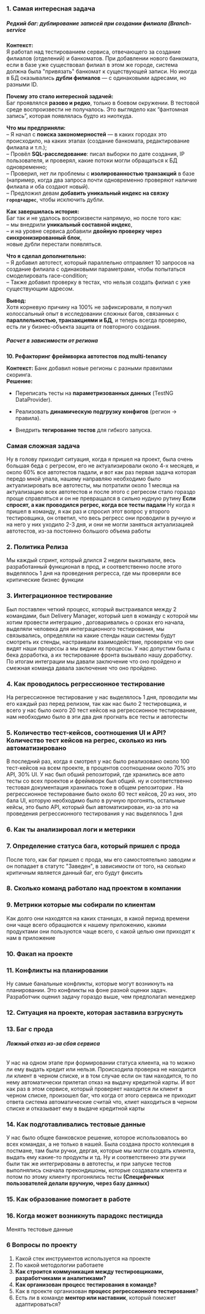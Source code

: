 ### 1. Самая интересная задача
##### Редкий баг: дублирование записей при создании филиала (Branch-service

**Контекст:**  
Я работал над тестированием сервиса, отвечающего за создание филиалов (отделений) и банкоматов. При добавлении нового банкомата, если в базе уже существовал филиал в этом же городе, система должна была "привязать" банкомат к существующей записи. Но иногда в БД оказывались **дубли филиалов** — с одинаковыми адресами, но разными ID.

**Почему это стало интересной задачей:**  
Баг проявлялся **разово и редко**, только в боевом окружении. В тестовой среде воспроизвести не получалось. Это выглядело как “фантомная запись”, которая появлялась будто из ниоткуда.

**Что мы предприняли:**  
– Я начал с **поиска закономерностей** — в каких городах это происходило, на каких этапах (создание банкомата, редактирование филиала и т.п.);  
– Провёл **SQL-расследование**: писал выборки по дате создания, IP пользователя, и проверял, какие потоки могли обращаться к БД одновременно;  
– Проверил, нет ли проблемы с **изолированностью транзакций** в базе (например, когда два запроса почти одновременно проверяют наличие филиала и оба создают новый).  
– Предложил девам **добавить уникальный индекс на связку `город+адрес`**, чтобы исключить дубли.

**Как завершилась история:**  
Баг так и не удалось воспроизвести напрямую, но после того как:  
– мы внедрили **уникальный составной индекс**,  
– и на уровне сервиса добавили **двойную проверку через синхронизированный блок**,  
новые дубли перестали появляться.

**Что я сделал дополнительно:**  
– Я добавил автотест, который параллельно отправляет 10 запросов на создание филиала с одинаковыми параметрами, чтобы попытаться смоделировать race-condition;  
– Также добавил проверку в тестах, что нельзя создать филиал с уже существующим адресом.

**Вывод:**  
Хотя корневую причину на 100% не зафиксировали, я получил колоссальный опыт в исследовании сложных багов, связанных с **параллельностью, транзакциями и БД**, и теперь всегда проверяю, есть ли у бизнес-объекта защита от повторного создания.

##### Расчет в зависимости от региона
 **10. Рефакторинг фреймворка автотестов под multi-tenancy**

**Контекст:** Банк добавил новые регионы с разными правилами скоринга.  
**Решение:**

- Переписать тесты на **параметризованных данных** (TestNG DataProvider).
    
- Реализовать **динамическую подгрузку конфигов** (регион → правила).
    
- Внедрить **тегирование тестов** для гибкого запуска.
### Самая сложная задача
Ну в голову приходит ситуация, когда я пришел на проект, была очень большая беда с регресом, его не актуализировали около 4-х месяцев, и около 60% все автотестов падали, и вот как раз первая задача которая передо мной упала, нашему направляю необходимо было актуализировать все автотесты, мы потратили около 1 месяца на актуализацию всех автотестов и после этого с регресом стало гораздо проще справляться и он не превращался в сильно нудную рутину
**Если спросят, а как проводился регрес, когда все тесты падали** 
Ну когда я пришел в команду, я как раз и спросил этот вопрос у второго тестировщика, он ответил, что весь регресс они проводили в ручную и на него у них уходило 2-3 дня, и они не могли заняться актуализацией автотестов, из-за постоянно большого объема работы 
### 2. Политика Релиза
Мы каждый спринт, который длился 2 недели выкатывали, весь разработанный функционал в прод, и соответственно после этого выделялось 1 дня на проведения регресса, где мы проверяли все критические бизнес функции
### 3. Интеграционное тестирование 
Был поставлен четкий процесс, который выстраивался между 2 командами, был Delivery Manager, который шел в команду с которой мы хотим провести интеграцию , договаривались о сроках его начала, выделяли человека для интеграционного тестирования, мы связывались, определяли на какие стенды наши системы будут смотреть их стенды, настраивали взаимодействие, проверяли что они видят наши процессы а мы видим их процессы. У нас допустим была с бека доработка, а их тестирование фронта вызывало нашу доработку. По итогам интеграции мы давали заключение что оно пройдено и смежная команда давала заключение что оно пройдено.
### 4. Как проводилось регрессионное тестирование
На регрессионное тестирование у нас выделялось 1 дня, проводили мы его каждый раз перед релизом, так как нас было 2 тестировщика, и всего у нас было окого 20 тест кейсов на регрессионное тестирование, нам необходимо было в эти два дня прогнать все тесты и автотесты
### 5. Количество тест-кейсов, соотношения UI и API? Количество тест кейсов на регрес, сколько из ниъ автоматизировано
В последний раз, когда я смотрел у нас было реализовано около 100 тест-кейсов на всем проекте, в процентов соотношении около 70% это API, 30% UI. У нас был обший репозиторий, где хранились все авто тесты со всех проектов и фреймворк был общий. ну и соответственно тестовая документация хранилась тоже в общем репозитории  . На регрессионное тестирование было около 60 тест кейсов, 20 из них, это бала UI, которую необходимо было в ручную прогонять, остальные кейсы, это было API, который был автоматизирован, из-за это на проведения регрессионного тестирования у нас выделялось  1 дня
 
### 6. Как ты анализировал логи и метерики

### 7. Определение статуса бага, который пришел с прода
После того, как баг пришел с прода, мы его самостоятельно заводим и он попадает в статутс "Заведен", в зависимости от того, на сколько критичным является данный баг, его будут фиксить
### 8. Сколько команд работало над проектом в компании

### 9. Метрики которые мы собирали по клиентам
Как долго они находятся на каких станицах, в какой период времени они чаще всего обращаются к нашему приложению, какими продуктами они пользуются чаще всего, с какой целью они приходят к нам в приложение 
### 10. Факап на проекте


### 11. Конфликты на планировании
Ну самые банальные конфликты, которые могут возникнуть на планировании. Это конфликты на фоне разной оценки задач. Разработчик оценил задачу гораздо выше, чем предполагал менеджер

### 12. Ситуация на проекте, которая заставила взгруснуть


### 13. Баг с прода
###### **Ложный отказ из-за сбоя сервиса**
У нас на одном этапе при формировании статуса клиента, на то можно ли ему выдать кредит или нельзя. Происходила проверка не находится ли клиент в черном списке, и в том случае если он там находится, то по нему автоматически прилетал отказ на выдачу кредитной карты.
И вот как раз в этом сервисе, который проверяет находится ли клиент в черном списке, произошел баг, что когда от этого сервиса не приходит ответа система автоматические считай что, клиет находиться в черном списке и отказывает ему в выдаче кредитной карты



### 14. Как подготавливались тестовые данные
У нас было общее банковское решение, которое использовалось во всех командах, а не только в нашей. Была создана просто коллекция в постмане, там были ручки, дергая, которые мы могли создать клиента, выдать ему какие-то продукты и тд. Ну и соответственно эти ручки были так же интегрированы в автотесты, и при запуске тестов выполнялись сначала прекондишоны, которые создавали клиента и потом по этому клиенту прогонялись тесты **(Специфичных пользователей делали вручную, через базу данных)**

### 15. Как образование помогает в работе

### 16. Когда может возникнуть парадокс пестицида 
Менять тестовые данные

### 6 Вопросы по проекту 
1. Какой стек инструментов используется на проекте
2. По какой методологии работаете
3. **Как строится коммуникация между тестировщиками, разработчиками и аналитиками?**
4. **Как организован процесс тестирования в команде?**
5. Как в проекте организован **процесс регрессионного тестирования**?
6. Есть ли в команде **ментор или наставник**, который поможет адаптироваться?